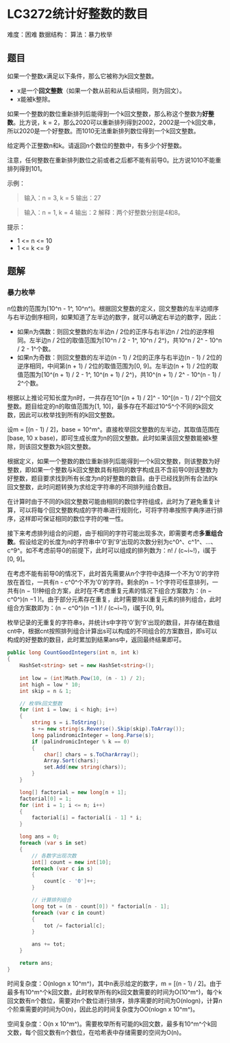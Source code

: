 # LC3272统计好整数的数目

难度：困难
数据结构：
算法：暴力枚举

## 题目

如果一个整数x满足以下条件，那么它被称为k回文整数。

- x是一个**回文整数**（如果一个数从前和从后读相同，则为回文）。
- x能被k整除。

如果一个整数的数位重新排列后能得到一个k回文整数，那么称这个整数为**好整数**。比方说，k = 2，那么2020可以重新排列得到2002，2002是一个k回文串，所以2020是一个好整数。而1010无法重新排列数位得到一个k回文整数。

给定两个正整数n和k。请返回n个数位的整数中，有多少个好整数。

注意，任何整数在重新排列数位之前或者之后都不能有前导0。比方说1010不能重排列得到101。

示例：

> 输入：n = 3, k = 5
> 输出：27

> 输入：n = 1, k = 4
> 输出：2
> 解释：两个好整数分别是4和8。

提示：

- 1 <= n <= 10
- 1 <= k <= 9

## 题解

### 暴力枚举

n位数的范围为[10^n - 1^, 10^n^)。根据回文整数的定义，回文整数的左半边顺序与右半边倒序相同，如果知道了左半边的数字，就可以确定右半边的数字，因此：

- 如果n为偶数：则回文整数的左半边n / 2位的正序与右半边n / 2位的逆序相同。左半边n / 2位的取值范围为[10^n / 2 - 1^, 10^n / 2^)，共10^n / 2^ - 10^n / 2 - 1^个数。
- 如果n为奇数：则回文整数的左半边(n - 1) / 2位的正序与右半边(n - 1) / 2位的逆序相同，中间第(n + 1) / 2位的取值范围为[0, 9]。左半边(n + 1) / 2位的取值范围为[10^(n + 1) / 2 - 1^, 10^(n + 1) / 2^)，共10^(n + 1) / 2^ - 10^(n - 1) / 2^个数。

根据以上推论可知长度为n时，一共存在10^[(n + 1) / 2]^ - 10^[(n - 1) / 2]^个回文整数。题目给定的n的取值范围为[1, 10]，最多存在不超过10^5^个不同的k回文数，因此可以枚举找到所有的k回文整数。

设m = [(n - 1) / 2]，base = 10^m^。直接枚举回文整数的左半边，其取值范围在[base, 10 x base)，即可生成长度为n的回文整数。此时如果该回文整数能被k整除，则该回文整数为k回文整数。

根据定义，如果一个整数的数位重新排列后能得到一个k回文整数，则该整数为好整数，即如果一个整数与k回文整数具有相同的数字构成且不含前导0则该整数为好整数，题目要求找到所有长度为n的好整数的数目。由于已经找到所有合法的k回文整数，此时问题转换为求给定字符串的不同排列组合数目。

在计算时由于不同的k回文整数可能由相同的数位字符组成，此时为了避免重复计算，可以将每个回文整数构成的字符串进行规则化，可将字符串按照字典序进行排序，这样即可保证相同的数位字符的唯一性。

接下来考虑排列组合的问题，由于相同的字符可能出现多次，即需要考虑**多重组合数**。假设给定的长度为n的字符串中'0'到'9'出现的次数分别为c^0^、c^1^、...、c^9^。如不考虑前导0的前提下，此时可以组成的排列数为：n! / (c~i~!)，i属于[0, 9]。

在考虑不能有前导0的情况下，此时首先需要从n个字符中选择一个不为'0'的字符放在首位，一共有n - c^0^个不为'0'的字符。剩余的n − 1个字符可任意排列，一共有(n − 1)!种组合方案，此时在不考虑重复元素的情况下组合方案数为：(n − c^0^)(n −1 )!。由于部分元素存在重复，此时需要除以重复元素的排列组合，此时组合方案数即为：(n − c^0^)(n −1 )! / (c~i~!)，i属于[0, 9]。

枚举记录的无重复的字符串s，并统计s中字符'0'到'9'出现的数目，并存储在数组cnt中，根据cnt按照排列组合计算出s可以构成的不同组合的方案数目，即s可以构成的好整数的数目，此时累加到结果ans中，返回最终结果即可。

``` csharp
public long CountGoodIntegers(int n, int k)
{
    HashSet<string> set = new HashSet<string>();
    
    int low = (int)Math.Pow(10, (n - 1) / 2);
    int high = low * 10;
    int skip = n & 1;

    // 枚举k回文整数
    for (int i = low; i < high; i++)
    {
        string s = i.ToString();
        s += new string(s.Reverse().Skip(skip).ToArray());
        long palindromicInteger = long.Parse(s);
        if (palindromicInteger % k == 0)
        {
            char[] chars = s.ToCharArray();
            Array.Sort(chars);
            set.Add(new string(chars));
        }
    }

    long[] factorial = new long[n + 1];
    factorial[0] = 1;
    for (int i = 1; i <= n; i++)
    {
        factorial[i] = factorial[i - 1] * i;
    }

    long ans = 0;
    foreach (var s in set)
    {
        // 各数字出现次数
        int[] count = new int[10];
        foreach (var c in s)
        {
            count[c - '0']++;
        }

        // 计算排列组合
        long tot = (n - count[0]) * factorial[n - 1];
        foreach (var c in count)
        {
            tot /= factorial[c];
        }

        ans += tot;
    }

    return ans;
}
```

时间复杂度：O(nlogn x 10^m^)，其中n表示给定的数字，m = [(n - 1) / 2]。由于最多有10^m^个k回文数，此时枚举所有的k回文数需要的时间为O(10^m^)，每个k回文数有n个数位，需要对n个数位进行排序，排序需要的时间为O(nlogn)，计算n个阶乘需要的时间为O(n)，因此总的时间复杂度为OO(nlogn x 10^m^)。

空间复杂度：O(n x 10^m^)。需要枚举所有可能的k回文数，最多有10^m^个k回文数，每个回文数有n个数位，在哈希表中存储需要的空间为O(n)。